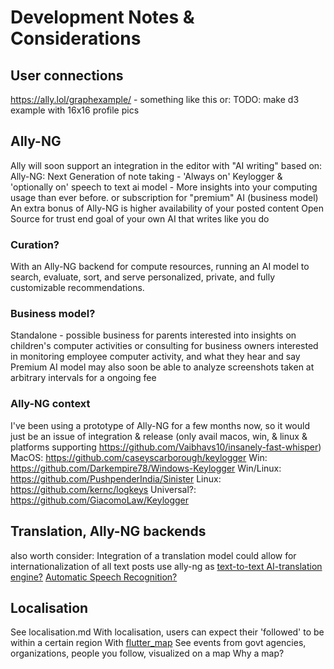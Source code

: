# Development Notes & Considerations
## User connections
https://ally.lol/graphexample/ - something like this or:
TODO: make d3 example with 16x16 profile pics

## Ally-NG
Ally will soon support an integration in the editor with "AI writing" based on:
Ally-NG: Next Generation of note taking - 'Always on' Keylogger & 'optionally on' speech to text ai model - More insights into your computing usage than ever before.  or subscription for "premium" AI (business model)
An extra bonus of Ally-NG is higher availability of your posted content
Open Source for trust
end goal of your own AI that writes like you do
### Curation?
With an Ally-NG backend for compute resources, running an AI model to search, evaluate, sort, and serve personalized, private, and fully customizable recommendations.
### Business model?
Standalone - possible business for parents interested into insights on children's computer activities or consulting for business owners interested in monitoring employee computer activity, and what they hear and say
Premium AI model may also soon be able to analyze screenshots taken at arbitrary intervals for a ongoing fee
### Ally-NG context
I've been using a prototype of Ally-NG for a few months now, so it would just be an issue of integration & release (only avail macos, win, & linux & platforms supporting https://github.com/Vaibhavs10/insanely-fast-whisper)
MacOS: https://github.com/caseyscarborough/keylogger
Win: https://github.com/Darkempire78/Windows-Keylogger
Win/Linux: https://github.com/PushpenderIndia/Sinister
Linux: https://github.com/kernc/logkeys
Universal?: https://github.com/GiacomoLaw/Keylogger

## Translation, Ally-NG backends
also worth consider:
Integration of a translation model could allow for internationalization of all text posts
use ally-ng as [text-to-text AI-translation engine?](https://github.com/facebookresearch/seamless_communication) 
[Automatic Speech Recognition?](https://github.com/flashlight/flashlight/tree/main/flashlight/app/asr)

## Localisation
See localisation.md
With localisation, users can expect their 'followed' to be within a certain region
With [flutter_map](https://pub.dev/packages/flutter_map)
See events from govt agencies, organizations, people you follow, visualized on a map
Why a map? 
